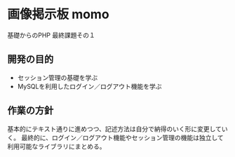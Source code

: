 # 画像掲示板 momo
基礎からのPHP 最終課題その１

## 開発の目的
- セッション管理の基礎を学ぶ
- MySQLを利用したログイン／ログアウト機能を学ぶ

## 作業の方針
基本的にテキスト通りに進めつつ、記述方法は自分で納得のいく形に変更していく。
最終的に、ログイン／ログアウト機能やセッション管理の機能は独立して利用可能なライブラリにまとめる。
